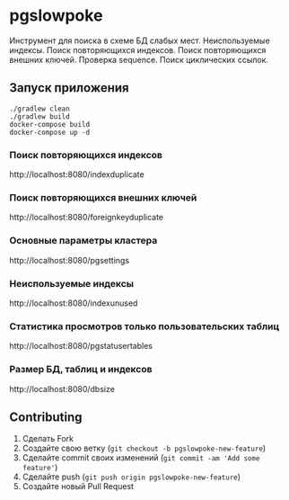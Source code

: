 # pgslowpoke
  Инструмент для поиска в схеме БД слабых мест. 
  Неиспользуемые индексы. 
  Поиск повторяющихся индексов. 
  Поиск повторяющихся внешних ключей. 
  Проверка sequence.
  Поиск циклических ссылок.
  
## Запуск приложения
```
./gradlew clean
./gradlew build
docker-compose build
docker-compose up -d
```


###  Поиск повторяющихся индексов
http://localhost:8080/indexduplicate

###  Поиск повторяющихся внешних ключей
http://localhost:8080/foreignkeyduplicate

### Основные параметры кластера
http://localhost:8080/pgsettings

### Неиспользуемые индексы
http://localhost:8080/indexunused

### Статистика просмотров только пользовательских таблиц
http://localhost:8080/pgstatusertables

### Размер БД, таблиц и индексов
http://localhost:8080/dbsize

## Contributing

1. Сделать Fork
2. Создайте свою ветку (`git checkout -b pgslowpoke-new-feature`)
3. Сделайте commit своих изменений  (`git commit -am 'Add some feature'`)
4. Сделайте push (`git push origin pgslowpoke-new-feature`)
5. Создайте новый Pull Request

